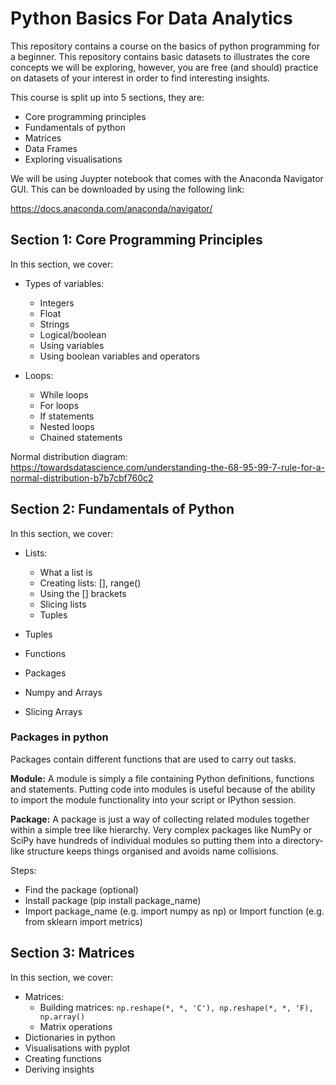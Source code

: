# Python Basics For Data Analytics

This repository contains a course on the basics of python programming for a beginner. This repository contains basic datasets to illustrates the core concepts we will be exploring, however, you are free (and should) practice on datasets of your interest in order to find interesting insights.

This course is split up into 5 sections, they are: 

- Core programming principles
- Fundamentals of python
- Matrices
- Data Frames
- Exploring visualisations

We will be using Juypter notebook that comes with the Anaconda Navigator GUI. This can be downloaded by using the following link:

https://docs.anaconda.com/anaconda/navigator/

## Section 1: Core Programming Principles

In this section, we cover:

- Types of variables: 
  - Integers
  - Float 
  - Strings
  - Logical/boolean
  - Using variables
  - Using boolean variables and operators
  
- Loops:
  - While loops
  - For loops
  - If statements
  - Nested loops
  - Chained statements

Normal distribution diagram: https://towardsdatascience.com/understanding-the-68-95-99-7-rule-for-a-normal-distribution-b7b7cbf760c2

## Section 2: Fundamentals of Python

In this section, we cover:

- Lists:
  - What a list is
  - Creating lists: [], range()
  - Using the [] brackets
  - Slicing lists
  - Tuples
  
- Tuples
- Functions
- Packages
- Numpy and Arrays
- Slicing Arrays

### Packages in python

Packages contain different functions that are used to carry out tasks.

**Module:** A module is simply a file containing Python definitions, functions and statements. Putting code into modules is useful because of the ability to import the module functionality into your script or IPython session.

**Package:** A package is just a way of collecting related modules together within a simple tree like hierarchy. Very complex packages like NumPy or SciPy have hundreds of individual modules so putting them into a directory-like structure keeps things organised and avoids name collisions.

Steps: 
- Find the package (optional)
- Install package (pip install package_name)
- Import package_name (e.g. import numpy as np) or Import function (e.g. from sklearn import metrics)

## Section 3: Matrices

In this section, we cover:

- Matrices:
  - Building matrices: ```np.reshape(*, *, 'C'), np.reshape(*, *, 'F), np.array()```
  - Matrix operations
- Dictionaries in python
- Visualisations with pyplot
- Creating functions
- Deriving insights
